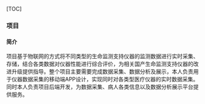 

[TOC]

### 项目

#### 简介

项目基于物联网的方式将不同类型的生命监测支持仪器的监测数据进行实时采集、存储，结合各类数据对仪器性能进行综合评价，为相关国产生命监测支持仪器的改进升级提供指导。整个项目主要需要完成数据采集、数据分析及展示，本人负责用于仪器数据采集的移动端APP设计，实现同时对各类型医疗仪器的实时数据采集。同时本人负责项目后端开发，为数据采集、病人各类信息以及数据分析展示平台提供服务。